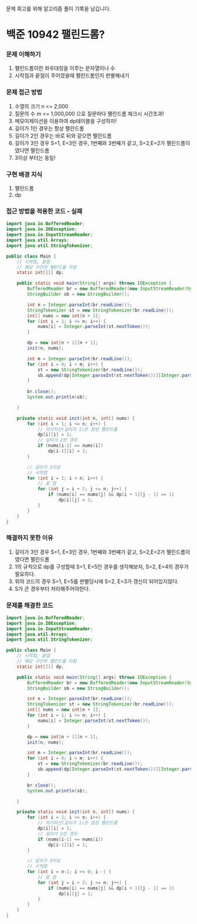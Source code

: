 문제 회고를 위해 알고리즘 풀이 기록을 남깁니다.

# 백준 10942 팰린드롬?


### 문제 이해하기
1. 팰린드롬이란 좌우대칭을 이루는 문자열이나 수
2. 시작점과 끝점이 주어졌을때 팰린드롬인지 판별해내기

### 문제 접근 방법
1. 수열의 크기 n <= 2,000
2. 질문의 수 m <= 1,000,000 으로 질문마다 팰린드롬 체크시 시간초과!
3. 메모이제이션을 이용하여 dp테이블을 구성하자!
4. 길이가 1인 경우는 항상 팰린드롬
5. 길이가 2인 경우는 바로 뒤와 같으면 팰린드롬
6. 길이가 3인 경우 S=1, E=3인 경우, 1번째와 3번째가 같고, S=2,E=2가 팰린드롬이였다면 팰린드롬
7. 3이상 부터는 동일!

### 구현 배경 지식
1. 팰린드롬
2. dp


### 접근 방법을 적용한 코드 - 실패
```java
import java.io.BufferedReader;
import java.io.IOException;
import java.io.InputStreamReader;
import java.util.Arrays;
import java.util.StringTokenizer;

public class Main {
    // 시작점, 끝점
    // 해당 구간의 팰린드롬 저장
    static int[][] dp;

    public static void main(String[] args) throws IOException {
        BufferedReader br = new BufferedReader(new InputStreamReader(System.in));
        StringBuilder sb = new StringBuilder();

        int n = Integer.parseInt(br.readLine());
        StringTokenizer st = new StringTokenizer(br.readLine());
        int[] nums = new int[n + 1];
        for (int i = 1; i <= n; i++) {
            nums[i] = Integer.parseInt(st.nextToken());
        }

        dp = new int[n + 1][n + 1];
        init(n, nums);

        int m = Integer.parseInt(br.readLine());
        for (int i = 0; i < m; i++) {
            st = new StringTokenizer(br.readLine());
            sb.append(dp[Integer.parseInt(st.nextToken())][Integer.parseInt(st.nextToken())]).append('\n');
        }
        
        br.close();
        System.out.println(sb);

    }

    private static void init(int n, int[] nums) {
        for (int i = 1; i <= n; i++) {
            // 자기자신(길이가 1)은 항상 팰린드롬
            dp[i][i] = 1;
            // 길이가 2인 경우
            if (nums[i-1] == nums[i])
                dp[i-1][i] = 1;
        }

        // 길이가 3이상
        // 시작점
        for (int i = 1; i < n; i++) {
            // 끝 점
            for (int j = i + 2; j <= n; j++) {
                if (nums[i] == nums[j] && dp[i + 1][j - 1] == 1)
                    dp[i][j] = 1;
            }
        }
    }
}

```

### 해결하지 못한 이유
1. 길이가 3인 경우 S=1, E=3인 경우, 1번째와 3번째가 같고, S=2,E=2가 팰린드롬이였다면 팰린드롬
2. 1의 규칙으로 dp를 구성할때 S=1, E=5인 경우를 생각해보자, S=2, E=4의 경우가 필요하다.
3. 위의 코드의 경우 S=1, E=5를 판별당시에 S=2, E=3가 갱신이 되어있지않다.
4. S가 큰 경우부터 처리해주어야한다.

### 문제를 해결한 코드
```java
import java.io.BufferedReader;
import java.io.IOException;
import java.io.InputStreamReader;
import java.util.Arrays;
import java.util.StringTokenizer;

public class Main {
    // 시작점, 끝점
    // 해당 구간의 팰린드롬 저장
    static int[][] dp;

    public static void main(String[] args) throws IOException {
        BufferedReader br = new BufferedReader(new InputStreamReader(System.in));
        StringBuilder sb = new StringBuilder();

        int n = Integer.parseInt(br.readLine());
        StringTokenizer st = new StringTokenizer(br.readLine());
        int[] nums = new int[n + 1];
        for (int i = 1; i <= n; i++) {
            nums[i] = Integer.parseInt(st.nextToken());
        }

        dp = new int[n + 1][n + 1];
        init(n, nums);

        int m = Integer.parseInt(br.readLine());
        for (int i = 0; i < m; i++) {
            st = new StringTokenizer(br.readLine());
            sb.append(dp[Integer.parseInt(st.nextToken())][Integer.parseInt(st.nextToken())]).append('\n');
        }

        br.close();
        System.out.println(sb);

    }

    private static void init(int n, int[] nums) {
        for (int i = 1; i <= n; i++) {
            // 자기자신(길이가 1)은 항상 팰린드롬
            dp[i][i] = 1;
            // 길이가 2인 경우
            if (nums[i-1] == nums[i])
                dp[i-1][i] = 1;
        }

        // 길이가 3이상
        // 시작점
        for (int i = n-1; i >= 0; i--) {
            // 끝 점
            for (int j = i + 2; j <= n; j++) {
                if (nums[i] == nums[j] && dp[i + 1][j - 1] == 1)
                    dp[i][j] = 1;
            }
        }
    }
}

```

